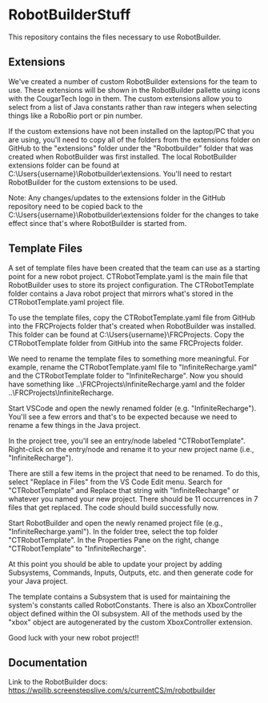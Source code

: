 # RobotBuilderStuff
 
 This repository contains the files necessary to use RobotBuilder.
 
## Extensions
 
 We've created a number of custom RobotBuilder extensions for the team to use. These extensions will be shown in the RobotBuilder pallette using icons with the CougarTech logo in them. The custom extensions allow you to select from a list of Java constants rather than raw integers when selecting things like a RoboRio port or pin number.
 
 If the custom extensions have not been installed on the laptop/PC that you are using, you'll need to copy all of the folders from the extensions folder on GitHub to the "extensions" folder under the "Robotbuilder" folder that was created when RobotBuilder was first installed. The local RobotBuilder extensions folder can be found at C:\Users\{username}\Robotbuilder\extensions. You'll need to restart RobotBuilder for the custom extensions to be used.
 
 Note: Any changes/updates to the extensions folder in the GitHub repository need to be copied back to the C:\Users\{username}\Robotbuilder\extensions folder for the changes to take effect since that's where RobotBuilder is started from.
 
## Template Files
 
 A set of template files have been created that the team can use as a starting point for a new robot project. CTRobotTemplate.yaml is the main file that RobotBuilder uses to store its project configuration. The CTRobotTemplate folder contains a Java robot project that mirrors what's stored in the CTRobotTemplate.yaml project file.
 
 To use the template files, copy the CTRobotTemplate.yaml file from GitHub into the FRCProjects folder that's created when RobotBuilder was installed. This folder can be found at C:\Users\{username}\FRCProjects. Copy the CTRobotTemplate folder from GitHub into the same FRCProjects folder.
 
 We need to rename the template files to something more meaningful. For example, rename the CTRobotTemplate.yaml file to "InfiniteRecharge.yaml" and the CTRobotTemplate folder to "InfiniteRecharge". Now you should have something like ..\FRCProjects\InfiniteRecharge.yaml and the folder ..\FRCProjects\InfiniteRecharge.
 
 Start VSCode and open the newly renamed folder (e.g. "InfiniteRecharge"). You'll see a few errors and that's to be expected because we need to rename a few things in the Java project. 
 
 In the project tree, you'll see an entry/node labeled "CTRobotTemplate". Right-click on the entry/node and rename it to your new project name (i.e., "InfiniteRecharge"). 
 
 There are still a few items in the project that need to be renamed. To do this, select "Replace in Files" from the VS Code Edit menu. Search for "CTRobotTemplate" and Replace that string with "InfiniteRecharge" or whatever you named your new project. There should be 11 occurrences in 7 files that get replaced. The code should build successfully now.
 
 Start RobotBuilder and open the newly renamed project file (e.g., "InfiniteRecharge.yaml"). In the folder tree, select the top folder "CTRobotTemplate". In the Properties Pane on the right, change "CTRobotTemplate" to "InfiniteRecharge".
 
 At this point you should be able to update your project by adding Subsystems, Commands, Inputs, Outputs, etc. and then generate code for your Java project.
 
 The template contains a Subsystem that is used for maintaining the system's constants called RobotConstants. There is also an XboxController object defined within the OI subsystem. All of the methods used by the "xbox" object are autogenerated by the custom XboxController extension.
 
 Good luck with your new robot project!!
 
## Documentation
 
 Link to the RobotBuilder docs: https://wpilib.screenstepslive.com/s/currentCS/m/robotbuilder
 
 
